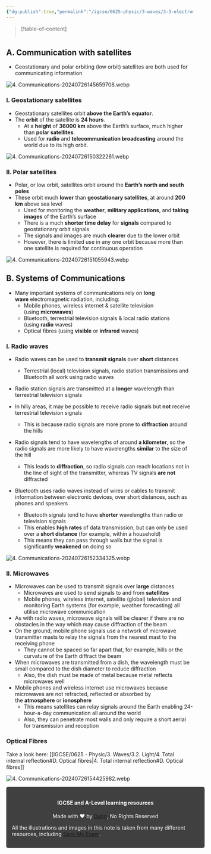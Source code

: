 ```yaml
---
{"dg-publish":true,"permalink":"/igcse/0625-physic/3-waves/3-3-electromagnetic-spectrum/4-communications/","tags":["IGCSE","Physics"],"noteIcon":""}
---
```


> [!table-of-content]
> ```table-of-contents
> ```

## A. Communication with satellites
- Geostationary and polar orbiting (low orbit) satellites are both used for communicating information

![4. Communications-20240726145659708.webp](/img/user/IGCSE/0625%20-%20Physic/3.%20Waves/3.3.%20Electromagnetic%20spectrum/Resources/4.%20Communications-20240726145659708.webp)

### I. Geostationary satellites
- Geostationary satellites orbit **above the Earth’s equator**.
- The **orbit** of the satellite is **24 hours**.
	- At a **height** of **36000 km** above the Earth’s surface, much higher than **polar satellites**.
	- Used for **radio** and **telecommunication broadcasting** around the world due to its high orbit.

![4. Communications-20240726150322261.webp](/img/user/IGCSE/0625%20-%20Physic/3.%20Waves/3.3.%20Electromagnetic%20spectrum/Resources/4.%20Communications-20240726150322261.webp)

### II. Polar satellites
- Polar, or low orbit, satellites orbit around the **Earth’s north and south poles**
- These orbit much **lower** than **geostationary satellites**, at around **200 km** above sea level
	- Used for monitoring the **weather**, **military applications**, and **taking images** of the Earth’s surface
	- There is a much **shorter time delay** for **signals** compared to geostationary orbit signals
	- The signals and images are much **clearer** due to the lower orbit
	- However, there is limited use in any one orbit because more than one satellite is required for continuous operation

![4. Communications-20240726151055943.webp](/img/user/IGCSE/0625%20-%20Physic/3.%20Waves/3.3.%20Electromagnetic%20spectrum/Resources/4.%20Communications-20240726151055943.webp)

## B. Systems of Communications
- Many important systems of communications rely on **long wave** electromagnetic radiation, including:
    - Mobile phones, wireless internet & satellite television (using **microwaves**)
    - Bluetooth, terrestrial television signals & local radio stations (using **radio** waves)
    - Optical fibres (using **visible** or **infrared** waves)

### I. Radio waves
- Radio waves can be used to **transmit signals** over **short** distances 
    - Terrestrial (local) television signals, radio station transmissions and Bluetooth all work using radio waves
- Radio station signals are transmitted at a **longer** wavelength than terrestrial television signals
- In hilly areas, it may be possible to receive radio signals but **not** receive terrestrial television signals
    - This is because radio signals are more prone to **diffraction** around the hills
- Radio signals tend to have wavelengths of around **a kilometer**, so the radio signals are more likely to have wavelengths **similar** to the size of the hill
    - This leads to **diffraction**, so radio signals can reach locations not in the line of sight of the transmitter, whereas TV signals **are not** diffracted

- Bluetooth uses radio waves instead of wires or cables to transmit information between electronic devices, over short distances, such as phones and speakers
    - Bluetooth signals tend to have **shorter** wavelengths than radio or television signals
    - This enables **high rates** of data transmission, but can only be used over a **short distance** (for example, within a household)
    - This means they can pass through walls but the signal is significantly **weakened** on doing so

![4. Communications-20240726152334325.webp](/img/user/IGCSE/0625%20-%20Physic/3.%20Waves/3.3.%20Electromagnetic%20spectrum/Resources/4.%20Communications-20240726152334325.webp)

### II. Microwaves
- Microwaves can be used to transmit signals over **large** distances 
    - Microwaves are used to send signals to and from **satellites**
    - Mobile phones, wireless internet, satellite (global) television and monitoring Earth systems (for example, weather forecasting) all utilise microwave communication
- As with radio waves, microwave signals will be clearer if there are no obstacles in the way which may cause diffraction of the beam
- On the ground, mobile phone signals use a network of microwave transmitter masts to relay the signals from the nearest mast to the receiving phone 
    - They cannot be spaced so far apart that, for example, hills or the curvature of the Earth diffract the beam
- When microwaves are transmitted from a dish, the wavelength must be small compared to the dish diameter to reduce diffraction
    - Also, the dish must be made of metal because metal reflects microwaves well
- Mobile phones and wireless internet use microwaves because microwaves are not refracted, reflected or absorbed by the **atmosphere** or **ionosphere**
    - This means satellites can relay signals around the Earth enabling 24-hour-a-day communication all around the world
    - Also, they can penetrate most walls and only require a short aerial for transmission and reception

### Optical Fibres
Take a look here: [[IGCSE/0625 - Physic/3. Waves/3.2. Light/4. Total internal reflection#D. Optical fibres\|4. Total internal reflection#D. Optical fibres]]

![4. Communications-20240726154425982.webp](/img/user/IGCSE/0625%20-%20Physic/3.%20Waves/3.3.%20Electromagnetic%20spectrum/Resources/4.%20Communications-20240726154425982.webp)


<div class="transclusion internal-embed is-loaded"><div class="markdown-embed">





<div style="background-color: #404040; padding:15px; border-radius: 5px; color: #fff; width: 100%">
<h4 style="text-align: center">IGCSE and A-Level learning resources</h4>
<p style="text-align: center">Made with ♥ by <a href="https://www.facebook.com/luong.tuandung.3/" target="_blank">Dung</a>, No Rights Reserved</p>
<p>All the illustrations and images in this note is taken from many different resources, including <a href="https://www.savemyexams.com/" target="_blank">Save My Exam</a>.</p>
</div>


</div></div>
